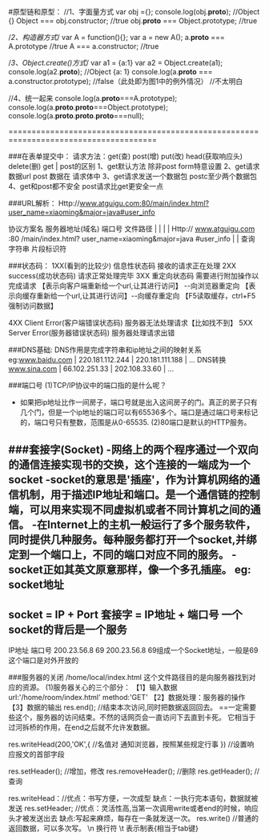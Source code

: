 
#原型链和原型：
//1、字面量方式
	var obj ={};
	console.log(obj.__proto__);  //Object {}
	Object === obj.constructor;     //true
	obj.__proto__ === Object.prototype;  //true

/*2、构造器方式*/
var A = function(){};
var a = new A();
a.__proto__ === A.prototype   //true
A === a.constructor;     //true

/*3、Object.create()方式*/
var a1 = {a:1}
var a2 = Object.create(a1);
console.log(a2.__proto__); //Object {a: 1}
console.log(a.__proto__ === a.constructor.prototype); //false（此处即为图1中的例外情况）
//不太明白

//4、统一起来
console.log(a.__proto__===A.prototype);
console.log(a.__proto__.__proto__===Object.prototype);
console.log(a.__proto__.__proto__.__proto__===null);

======================================================================================



###在表单提交中：
请求方法：get(查)  post(增)   put(改)   head(获取响应头)  delete(删)
get | post的区别
1、get默认方法          除非post form特意设置
2、get请求数据url       post 数据在 请求体中
3、get请求发送一个数据包    postc至少两个数据包
4、get和post都不安全    post请求比get更安全一点

###URL解析：
Http://www.atguigu.com:80/main/index.html?user_name=xiaoming&major=java#user_info


协议方案名   服务器地址(域名)     端口号   文件路径
|                 |                |          |
Http://      www.atguigu.com      :80     /main/index.html?                    user_name=xiaoming&major=java    #user_info
    |                                |
查询字符串                     片段标识符


###状态码：
1XX(看到的比较少)    信息性状态码     接收的请求正在处理
2XX              success(成功状态码)   请求正常处理完毕
3XX            重定向状态码      需要进行附加操作以完成请求
【表示向客户端重新给一个url,让其进行访问】 --向浏览器重定向
【表示向缓存重新给一个url,让其进行访问】--向缓存重定向
【F5读取缓存，ctrl+F5强制访问数据】

4XX         Client Error(客户端错误状态码)  服务器无法处理请求【比如找不到】
5XX         Server Error(服务器错误状态码)    服务器处理请求出错

###DNS基础:
DNS作用是完成字符串和ip地址之间的映射关系
eg:www.baidu.com    |  220.181.112.244
                    |  220.181.111.188
                    |  ...
                DNS转换
   www.sina.com     |  66.102.251.33
                    |  202.108.33.60
                    |  ...


###端口号
(1)TCP/IP协议中的端口指的是什么呢？
- 如果把ip地址比作一间房子，端口号就是出入这间房子的门。真正的房子只有几个门，但是一个ip地址的端口可以有65536多个。端口是通过端口号来标记的，端口号只有整数，范围是从0-65535.
(2)80端口是默认的HTTP服务。


###套接字(Socket)
-网络上的两个程序通过一个双向的通信连接实现书的交换，这个连接的一端成为一个socket
-socket的意思是'插座'，作为计算机网络的通信机制，用于描述IP地址和端口。是一个通信链的控制端，可以用来实现不同虚拟机或者不同计算机之间的通信。
-在Internet上的主机一般运行了多个服务软件，同时提供几种服务。每种服务都打开一个socket,并绑定到一个端口上，不同的端口对应不同的服务。
-socket正如其英文原意那样，像一个多孔插座。
eg:
socket地址
----------------------------------
socket = IP + Port
套接字 = IP地址 + 端口号
一个socket的背后是一个服务
----------------------------------
IP地址               端口号
200.23.56.8            69
200.23.56.8  69组成一个Socket地址，一般是69这个端口是对外开放的



###服务器的关闭
/home/local/index.html    这个文件路径目的是向服务器找到对应的资源。
(1)服务器关心的三个部分：
【1】输入数据
    url:'/home/room/index.html'
    method:'GET'
【2】数据处理：服务器的操作
【3】数据的输出
    res.end();  //结束本次访问,同时把数据返回回去。
==一定需要些这个，服务器的访问结束。不然的话网页会一直访问下去直到卡死。
它相当于过河拆桥的作用，在end之后就不允许发数据。

res.writeHead(200,'OK',{
    //名值对    通知浏览器，按照某些规定行事
})   //设置响应报文的首部字段

res.setHeader();  //增加，修改
res.removeHeader();  //删除
res.getHeader(); //查询

res.writeHead：//优点：书写方便，一次成型  缺点：一执行完本语句，数据就被发送
res.setHeader; //优点：灵活性高,当第一次调用write或者end的时候，响应头才被发送出去   缺点:写起来麻烦，每存在一条就发送一次。
    res.write()  //普通的返回数据，可以多次写。
    \n  换行符
    \t  表示制表{相当于tab键}

